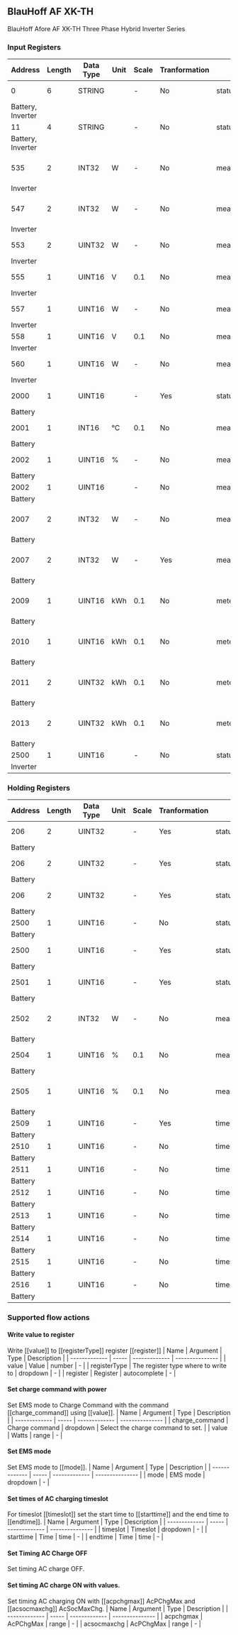 ## BlauHoff AF XK-TH
BlauHoff Afore AF XK-TH Three Phase Hybrid Inverter Series

### Input Registers
| Address | Length | Data Type | Unit | Scale | Tranformation | Capability ID | Capability name | Range | DeviceTypes |
| ------- | ------ | --------- | ---- | ----- | ------------- | ------------- | --------------- | ----- | ----------- |
| 0| 6| STRING| | -| No| status_text.inverter_name| Inverter name| - |
| Battery, Inverter |
| 11| 4| STRING| | -| No| status_text.hard_name| Hard name| - |
| Battery, Inverter |
| 535| 2| INT32| W| -| No| measure_power.grid_active_power| Grid active power| -24100 - 24100 |
| Inverter |
| 547| 2| INT32| W| -| No| measure_power.grid_total_load| Grid total load| -24100 - 24100 |
| Inverter |
| 553| 2| UINT32| W| -| No| measure_power| Power| 0 - 24100 |
| Inverter |
| 555| 1| UINT16| V| 0.1| No| measure_voltage.pv1| PV 1 voltage| 0 - 800 |
| Inverter |
| 557| 1| UINT16| W| -| No| measure_power.pv1| PV 1 power| 0 - 15000 |
| Inverter |
| 558| 1| UINT16| V| 0.1| No| measure_voltage.pv2| undefined| 0 - 800 |
| Inverter |
| 560| 1| UINT16| W| -| No| measure_power.pv2| PV 2 power| 0 - 15000 |
| Inverter |
| 2000| 1| UINT16| | -| Yes| status_text.battery_state| Battery state| - |
| Battery |
| 2001| 1| INT16| °C| 0.1| No| measure_temperature.battery1| Battery 1 temperature| -40 - 100 |
| Battery |
| 2002| 1| UINT16| %| -| No| measure_percentage.bat_soc| Battery SOC| 0 - 100 |
| Battery |
| 2002| 1| UINT16| | -| No| measure_battery| undefined| 0 - 100 |
| Battery |
| 2007| 2| INT32| W| -| No| measure_power.battery| Battery power| -24100 - 24100 |
| Battery |
| 2007| 2| INT32| W| -| Yes| measure_power| Power| -24100 - 24100 |
| Battery |
| 2009| 1| UINT16| kWh| 0.1| No| meter_power.daily_battery_charge| Daily battery charge| 0 - 250 |
| Battery |
| 2010| 1| UINT16| kWh| 0.1| No| meter_power.daily_battery_discharge| Daily battery discharge| 0 - 250 |
| Battery |
| 2011| 2| UINT32| kWh| 0.1| No| meter_power.total_battery_charge| Total battery charge| - |
| Battery |
| 2013| 2| UINT32| kWh| 0.1| No| meter_power.total_battery_discharge| Total battery discharge| - |
| Battery |
| 2500| 1| UINT16| | -| No| status_code.running_state| undefined| - |
| Inverter |

### Holding Registers
| Address | Length | Data Type | Unit | Scale | Tranformation | Capability ID | Capability name | Range | DeviceTypes |
| ------- | ------ | --------- | ---- |----- | -------------- | ------------- | --------------- | ----- | ----------- |
| 206| 2| UINT32| | -| Yes| status_text.ac_timing_charge| AC timing charge| - |
| Battery |
| 206| 2| UINT32| | -| Yes| status_text.timing_charge| Timing charge| - |
| Battery |
| 206| 2| UINT32| | -| Yes| status_text.timing_discharge| Timing discharge| - |
| Battery |
| 2500| 1| UINT16| | -| No| status_code.run_mode| Run mode| - |
| Battery |
| 2500| 1| UINT16| | -| Yes| status_text.ems_mode| EMS mode| - |
| Battery |
| 2501| 1| UINT16| | -| Yes| status_text.charge_command| Charge command| - |
| Battery |
| 2502| 2| INT32| W| -| No| measure_power.charge_instructions| Charge command power| - |
| Battery |
| 2504| 1| UINT16| %| 0.1| No| measure_percentage.acpchgmax| AC charge max| 0 - 100 |
| Battery |
| 2505| 1| UINT16| %| 0.1| No| measure_percentage.acsocmaxchg| AC SOC max charge| 0 - 100 |
| Battery |
| 2509| 1| UINT16| | -| Yes| timeslot.time| undefined| - |
| Battery |
| 2510| 1| UINT16| | -| No| timeslot.time| undefined| - |
| Battery |
| 2511| 1| UINT16| | -| No| timeslot.time| undefined| - |
| Battery |
| 2512| 1| UINT16| | -| No| timeslot.time| undefined| - |
| Battery |
| 2513| 1| UINT16| | -| No| timeslot.time| undefined| - |
| Battery |
| 2514| 1| UINT16| | -| No| timeslot.time| undefined| - |
| Battery |
| 2515| 1| UINT16| | -| No| timeslot.time| undefined| - |
| Battery |
| 2516| 1| UINT16| | -| No| timeslot.time| undefined| - |
| Battery |

### Supported flow actions

#### Write value to register
Write [[value]] to [[registerType]] register [[register]]
| Name | Argument | Type |  Description |
| ------------- | ----- | ------------- | --------------- |
| value | Value | number | - |
| registerType | The register type where to write to | dropdown | - |
| register | Register | autocomplete | - |

#### Set charge command with power
Set EMS mode to Charge Command with the command [[charge_command]] using [[value]].
| Name | Argument | Type |  Description |
| ------------- | ----- | ------------- | --------------- |
| charge_command | Charge command | dropdown | Select the charge command to set. |
| value | Watts | range | - |

#### Set EMS mode
Set EMS mode to [[mode]].
| Name | Argument | Type |  Description |
| ------------- | ----- | ------------- | --------------- |
| mode | EMS mode | dropdown | - |

#### Set times of AC charging timeslot
For timeslot [[timeslot]] set the start time to [[starttime]] and the end time to [[endtime]].
| Name | Argument | Type |  Description |
| ------------- | ----- | ------------- | --------------- |
| timeslot | Timeslot | dropdown | - |
| starttime | Time | time | - |
| endtime | Time | time | - |

#### Set Timing AC Charge OFF
Set timing AC charge OFF.

#### Set timing AC charge ON with values.
Set timing AC charging ON with [[acpchgmax]] AcPChgMax and [[acsocmaxchg]] AcSocMaxChg.
| Name | Argument | Type |  Description |
| ------------- | ----- | ------------- | --------------- |
| acpchgmax | AcPChgMax | range | - |
| acsocmaxchg | AcPChgMax | range | - |

